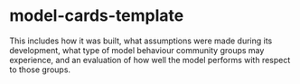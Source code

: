 # model-cards-template
This includes how it was built, what assumptions were made during its development, what type of model behaviour community groups may experience, and an evaluation of how well the model performs with respect to those groups.
